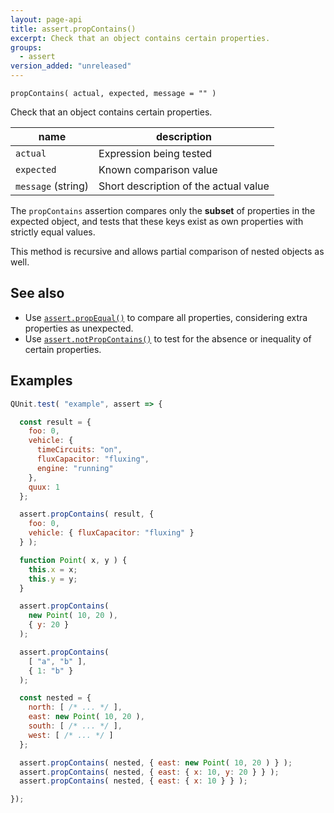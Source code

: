 ```yaml
---
layout: page-api
title: assert.propContains()
excerpt: Check that an object contains certain properties.
groups:
  - assert
version_added: "unreleased"
---
```


`propContains( actual, expected, message = "" )`

Check that an object contains certain properties.

| name | description |
|------|-------------|
| `actual` | Expression being tested |
| `expected` | Known comparison value |
| `message` (string) | Short description of the actual value |


The `propContains` assertion compares only the **subset** of properties in the expected object,
and tests that these keys exist as own properties with strictly equal values.

This method is recursive and allows partial comparison of nested objects as well.

## See also

* Use [`assert.propEqual()`](./propEqual.md) to compare all properties, considering extra properties as unexpected.
* Use [`assert.notPropContains()`](./notPropContains.md) to test for the absence or inequality of certain properties.

## Examples

```js
QUnit.test( "example", assert => {

  const result = {
    foo: 0,
    vehicle: {
      timeCircuits: "on",
      fluxCapacitor: "fluxing",
      engine: "running"
    },
    quux: 1
  };

  assert.propContains( result, {
    foo: 0,
    vehicle: { fluxCapacitor: "fluxing" }
  } );

  function Point( x, y ) {
    this.x = x;
    this.y = y;
  }

  assert.propContains(
    new Point( 10, 20 ),
    { y: 20 }
  );

  assert.propContains(
    [ "a", "b" ],
    { 1: "b" }
  );

  const nested = {
    north: [ /* ... */ ],
    east: new Point( 10, 20 ),
    south: [ /* ... */ ],
    west: [ /* ... */ ]
  };

  assert.propContains( nested, { east: new Point( 10, 20 ) } );
  assert.propContains( nested, { east: { x: 10, y: 20 } } );
  assert.propContains( nested, { east: { x: 10 } } );

});
```
